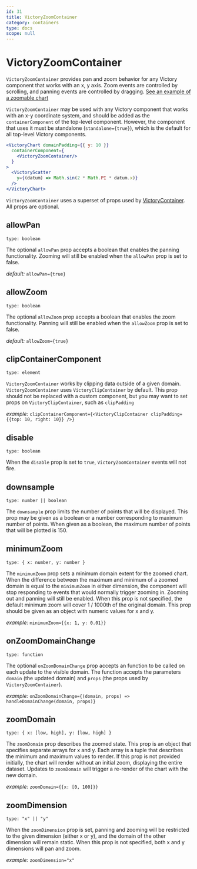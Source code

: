 ```yaml
---
id: 31
title: VictoryZoomContainer
category: containers
type: docs
scope: null
---
```


# VictoryZoomContainer

`VictoryZoomContainer` provides pan and zoom behavior for any Victory component that works with an
x, y axis. Zoom events are controlled by scrolling, and panning events are controlled by dragging.
[See an example of a zoomable chart][]

`VictoryZoomContainer` may be used with any Victory component that works with an x-y coordinate
system, and should be added as the `containerComponent` of the top-level component. However, the component that uses it must be standalone
(`standalone={true}`), which is the default for all top-level Victory components.

```jsx live
<VictoryChart domainPadding={{ y: 10 }}
  containerComponent={
    <VictoryZoomContainer/>
  }
>
  <VictoryScatter
    y={(datum) => Math.sin(2 * Math.PI * datum.x)}
  />
</VictoryChart>
```

`VictoryZoomContainer` uses a superset of props used by [VictoryContainer][]. All props are optional.

## allowPan

`type: boolean`

The optional `allowPan` prop accepts a boolean that enables the panning functionality. Zooming will still be enabled when the `allowPan` prop is set to false.

_default:_ `allowPan={true}`

## allowZoom

`type: boolean`

The optional `allowZoom` prop accepts a boolean that enables the zoom functionality. Panning will still be enabled when the `allowZoom` prop is set to false.

_default:_ `allowZoom={true}`

## clipContainerComponent

`type: element`

`VictoryZoomContainer` works by clipping data outside of a given domain. `VictoryZoomContainer` uses `VictoryClipContainer` by default. This prop should not be replaced with a custom component, but you may want to set props on `VictoryClipContainer`, such as `clipPadding`

_example:_ `clipContainerComponent={<VictoryClipContainer clipPadding={{top: 10, right: 10}} />}`

## disable

`type: boolean`

When the `disable` prop is set to `true`, `VictoryZoomContainer` events will not fire.

## downsample

`type: number || boolean`

The `downsample` prop limits the number of points that will be displayed. This prop may be given as a boolean or a number corresponding to maximum number of points. When given as a boolean, the maximum number of points that will be plotted is 150.

## minimumZoom

`type: { x: number, y: number }`

The `minimumZoom` prop sets a minimum domain extent for the zoomed chart. When the difference between
the maximum and minimum of a zoomed domain is equal to the `minimumZoom` in either dimension, the
component will stop responding to events that would normally trigger zooming in. Zooming out and
panning will still be enabled. When this prop is not specified, the default minimum zoom will
cover 1 / 1000th of the original domain. This prop should be given as an object with numeric values
for x and y.

_example:_ `minimumZoom={{x: 1, y: 0.01}}`

## onZoomDomainChange

`type: function`

The optional `onZoomDomainChange` prop accepts an function to be called on each update to the visible domain. The function accepts the parameters `domain` (the updated domain) and `props` (the props used by `VictoryZoomContainer`).

_example:_ `onZoomDomainChange={(domain, props) => handleDomainChange(domain, props)}`

## zoomDomain

`type: { x: [low, high], y: [low, high] }`

The `zoomDomain` prop describes the zoomed state. This prop is an object that
specifies separate arrays for x and y. Each array is a tuple that describes the minimum and maximum
values to render. If this prop is not provided initially, the chart will render without an initial
zoom, displaying the entire dataset. Updates to `zoomDomain` will trigger a re-render of the chart
with the new domain.

_example:_ `zoomDomain={{x: [0, 100]}}`

## zoomDimension

`type: "x" || "y"`

When the `zoomDimension` prop is set, panning and zooming will be restricted to the given dimension
(either x or y), and the domain of the other dimension will remain static. When this prop is not
specified, both x and y dimensions will pan and zoom.

_example:_ `zoomDimension="x"`

[victorycontainer]: /docs/victory-container
[see an example of a zoomable chart]: /guides/brush-and-zoom
